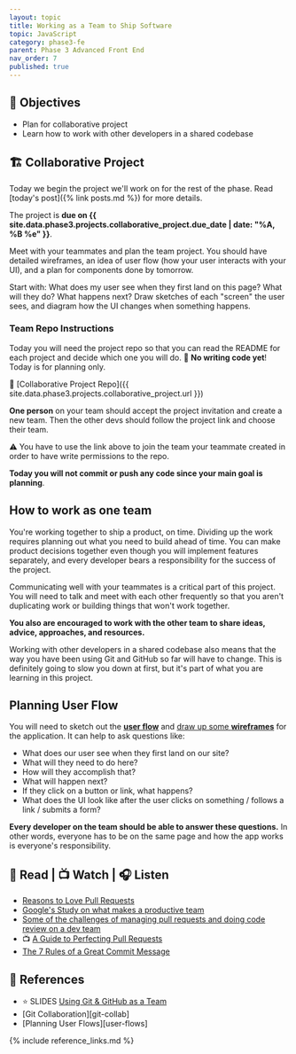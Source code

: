```yaml
---
layout: topic
title: Working as a Team to Ship Software
topic: JavaScript
category: phase3-fe
parent: Phase 3 Advanced Front End
nav_order: 7
published: true
---
```


## 🎯 Objectives

- Plan for collaborative project
- Learn how to work with other developers in a shared codebase

## 🏗️ Collaborative Project

Today we begin the project we'll work on for the rest of the phase. Read [today's post]({% link posts.md %}) for more details.

The project is **due on {{ site.data.phase3.projects.collaborative_project.due_date | date: "%A, %B %e" }}**.

Meet with your teammates and plan the team project. You should have detailed wireframes, an idea of user flow (how your user interacts with your UI), and a plan for components done by tomorrow.

Start with: What does my user see when they first land on this page? What will they do? What happens next? Draw sketches of each "screen" the user sees, and diagram how the UI changes when something happens.

### Team Repo Instructions

Today you will need the project repo so that you can read the README for each project and decide which one you will do. 🚫 **No writing code yet**! Today is for planning only.

🔗 [Collaborative Project Repo]({{ site.data.phase3.projects.collaborative_project.url }})

**One person** on your team should accept the project invitation and create a new team. Then the other devs should follow the project link and choose their team.

⚠️ You have to use the link above to join the team your teammate created in order to have write permissions to the repo.

**Today you will not commit or push any code since your main goal is planning**.

## How to work as one team

You're working together to ship a product, on time. Dividing up the work requires planning out what you need to build ahead of time. You can make product decisions together even though you will implement features separately, and every developer bears a responsibility for the success of the project.

Communicating well with your teammates is a critical part of this project. You will need to talk and meet with each other frequently so that you aren't duplicating work or building things that won't work together.

**You also are encouraged to work with the other team to share ideas, advice, approaches, and resources.**

Working with other developers in a shared codebase also means that the way you have been using Git and GitHub so far will have to change. This is definitely going to slow you down at first, but it's part of what you are learning in this project.

## Planning User Flow

You will need to sketch out the **[user flow](https://signalvnoise.com/posts/1926-a-shorthand-for-designing-ui-flows)** and [draw up some **wireframes**](https://xd.adobe.com/ideas/process/wireframing/wireframe-design-101/) for the application. It can help to ask questions like:

- What does our user see when they first land on our site?
- What will they need to do here?
- How will they accomplish that?
- What will happen next?
- If they click on a button or link, what happens?
- What does the UI look like after the user clicks on something / follows a link / submits a form?

**Every developer on the team should be able to answer these questions.** In other words, everyone has to be on the same page and how the app works is everyone's responsibility.

## 📖 Read | 📺 Watch | 🎧 Listen

- [Reasons to Love Pull Requests](https://elisabethirgens.github.io/notes/2020/05/pull-requests/)
- [Google's Study on what makes a productive team](https://rework.withgoogle.com/print/guides/5721312655835136/)
- [Some of the challenges of managing pull requests and doing code review on a dev team](https://jessitron.com/2021/03/27/those-pesky-pull-request-reviews/)
- 📺 [A Guide to Perfecting Pull Requests](https://dev.to/karaluton/a-guide-to-perfecting-pull-requests-2b66)
- [The 7 Rules of a Great Commit Message](https://cbea.ms/git-commit/#seven-rules)

## 🔖 References

- ⭐ SLIDES [Using Git & GitHub as a Team](https://slides.com/amy_nc/git-collaboration)
- [Git Collaboration][git-collab]
- [Planning User Flows][user-flows]

{% include reference_links.md %}
